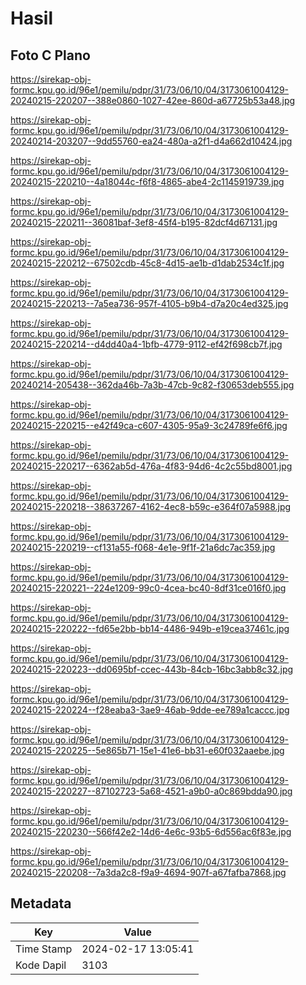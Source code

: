 # Hasil

## Foto C Plano

https://sirekap-obj-formc.kpu.go.id/96e1/pemilu/pdpr/31/73/06/10/04/3173061004129-20240215-220207--388e0860-1027-42ee-860d-a67725b53a48.jpg

https://sirekap-obj-formc.kpu.go.id/96e1/pemilu/pdpr/31/73/06/10/04/3173061004129-20240214-203207--9dd55760-ea24-480a-a2f1-d4a662d10424.jpg

https://sirekap-obj-formc.kpu.go.id/96e1/pemilu/pdpr/31/73/06/10/04/3173061004129-20240215-220210--4a18044c-f6f8-4865-abe4-2c1145919739.jpg

https://sirekap-obj-formc.kpu.go.id/96e1/pemilu/pdpr/31/73/06/10/04/3173061004129-20240215-220211--36081baf-3ef8-45f4-b195-82dcf4d67131.jpg

https://sirekap-obj-formc.kpu.go.id/96e1/pemilu/pdpr/31/73/06/10/04/3173061004129-20240215-220212--67502cdb-45c8-4d15-ae1b-d1dab2534c1f.jpg

https://sirekap-obj-formc.kpu.go.id/96e1/pemilu/pdpr/31/73/06/10/04/3173061004129-20240215-220213--7a5ea736-957f-4105-b9b4-d7a20c4ed325.jpg

https://sirekap-obj-formc.kpu.go.id/96e1/pemilu/pdpr/31/73/06/10/04/3173061004129-20240215-220214--d4dd40a4-1bfb-4779-9112-ef42f698cb7f.jpg

https://sirekap-obj-formc.kpu.go.id/96e1/pemilu/pdpr/31/73/06/10/04/3173061004129-20240214-205438--362da46b-7a3b-47cb-9c82-f30653deb555.jpg

https://sirekap-obj-formc.kpu.go.id/96e1/pemilu/pdpr/31/73/06/10/04/3173061004129-20240215-220215--e42f49ca-c607-4305-95a9-3c24789fe6f6.jpg

https://sirekap-obj-formc.kpu.go.id/96e1/pemilu/pdpr/31/73/06/10/04/3173061004129-20240215-220217--6362ab5d-476a-4f83-94d6-4c2c55bd8001.jpg

https://sirekap-obj-formc.kpu.go.id/96e1/pemilu/pdpr/31/73/06/10/04/3173061004129-20240215-220218--38637267-4162-4ec8-b59c-e364f07a5988.jpg

https://sirekap-obj-formc.kpu.go.id/96e1/pemilu/pdpr/31/73/06/10/04/3173061004129-20240215-220219--cf131a55-f068-4e1e-9f1f-21a6dc7ac359.jpg

https://sirekap-obj-formc.kpu.go.id/96e1/pemilu/pdpr/31/73/06/10/04/3173061004129-20240215-220221--224e1209-99c0-4cea-bc40-8df31ce016f0.jpg

https://sirekap-obj-formc.kpu.go.id/96e1/pemilu/pdpr/31/73/06/10/04/3173061004129-20240215-220222--fd65e2bb-bb14-4486-949b-e19cea37461c.jpg

https://sirekap-obj-formc.kpu.go.id/96e1/pemilu/pdpr/31/73/06/10/04/3173061004129-20240215-220223--dd0695bf-ccec-443b-84cb-16bc3abb8c32.jpg

https://sirekap-obj-formc.kpu.go.id/96e1/pemilu/pdpr/31/73/06/10/04/3173061004129-20240215-220224--f28eaba3-3ae9-46ab-9dde-ee789a1caccc.jpg

https://sirekap-obj-formc.kpu.go.id/96e1/pemilu/pdpr/31/73/06/10/04/3173061004129-20240215-220225--5e865b71-15e1-41e6-bb31-e60f032aaebe.jpg

https://sirekap-obj-formc.kpu.go.id/96e1/pemilu/pdpr/31/73/06/10/04/3173061004129-20240215-220227--87102723-5a68-4521-a9b0-a0c869bdda90.jpg

https://sirekap-obj-formc.kpu.go.id/96e1/pemilu/pdpr/31/73/06/10/04/3173061004129-20240215-220230--566f42e2-14d6-4e6c-93b5-6d556ac6f83e.jpg

https://sirekap-obj-formc.kpu.go.id/96e1/pemilu/pdpr/31/73/06/10/04/3173061004129-20240215-220208--7a3da2c8-f9a9-4694-907f-a67fafba7868.jpg


## Metadata

| Key        | Value               |
| ---------- | ------------------- |
| Time Stamp | 2024-02-17 13:05:41 |
| Kode Dapil | 3103                |



